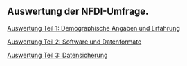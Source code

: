 ## Auswertung der NFDI-Umfrage.

[Auswertung Teil 1: Demographische Angaben und Erfahrung](https://github.com/SCSchmidt/N4Oumfrage/blob/master/docs/md/Auswertung1.md)

[Auswertung Teil 2: Software und Datenformate](https://github.com/SCSchmidt/N4Oumfrage/blob/master/docs/md/Auswertung_Software_Datenformate.md)

[Auswertung Teil 3: Datensicherung](https://github.com/SCSchmidt/N4Oumfrage/blob/master/docs/md/Auswertung_Datensicherung.md)



